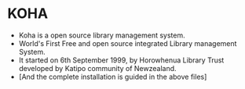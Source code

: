 # KOHA
- Koha is a open source library management system.
- World's First Free and open source integrated Library management System. 
- It started on 6th September 1999, by Horowhenua Library Trust developed by Katipo community of Newzealand.
- [And the complete installation is guided in the above files]
